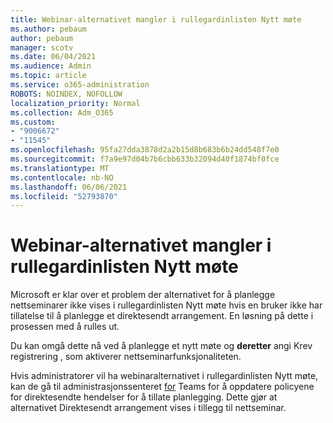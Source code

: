 ```yaml
---
title: Webinar-alternativet mangler i rullegardinlisten Nytt møte
ms.author: pebaum
author: pebaum
manager: scotv
ms.date: 06/04/2021
ms.audience: Admin
ms.topic: article
ms.service: o365-administration
ROBOTS: NOINDEX, NOFOLLOW
localization_priority: Normal
ms.collection: Adm_O365
ms.custom:
- "9006672"
- "11545"
ms.openlocfilehash: 95fa27dda3878d2a2b15d8b683b6b24dd548f7e0
ms.sourcegitcommit: f7a9e97d04b7b6cbb633b32094d40f1874bf0fce
ms.translationtype: MT
ms.contentlocale: nb-NO
ms.lasthandoff: 06/06/2021
ms.locfileid: "52793870"
---
```

# <a name="webinar-option-missing-in-new-meeting-drop-down"></a>Webinar-alternativet mangler i rullegardinlisten Nytt møte

Microsoft er klar over et problem der alternativet for å planlegge  nettseminarer ikke vises i rullegardinlisten Nytt møte hvis en bruker ikke har tillatelse til å planlegge et direktesendt arrangement. En løsning på dette i prosessen med å rulles ut.

Du kan omgå dette nå ved å planlegge et nytt møte og **deretter** angi Krev registrering , som aktiverer nettseminarfunksjonaliteten.

Hvis administratorer vil ha webinaralternativet i rullegardinlisten Nytt møte, kan de gå til administrasjonssenteret [for](https://admin.teams.microsoft.com/policies/broadcasts) Teams for å oppdatere policyene for direktesendte hendelser for å tillate planlegging.  Dette gjør at alternativet Direktesendt arrangement vises i tillegg til nettseminar.